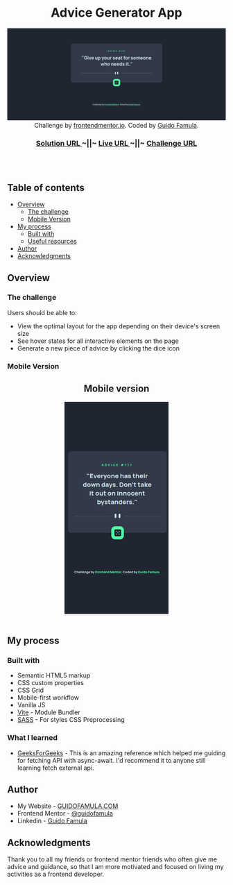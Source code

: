 <h1 align="center">Advice Generator App</h1>
<div align='center'>
<img src="./src/screenshots/advice-generator-dekstop.png" ></img>
</div>

<div align="center">
   Challenge by  <a href="https://www.frontendmentor.io?ref=challenge" target="_blank">frontendmentor.io</a>. Coded by <a href="https://guidofamula.com">Guido Famula</a>.
</div>

<div align="center">
  <h3>
    <a href="https://www.frontendmentor.io/solutions/3column-preview-card-component-ePiXk_mT3R" target='_blank' color="white">
      Solution URL
    </a>
  <span> ~||~ </span>    <a target='_blank' href="https://guidofamula.github.io/3-column-card-solution/">
      Live URL
    </a>
  <span> ~||~ </span>    <a target='_blank' href="https://www.frontendmentor.io/challenges/advice-generator-app-QdUG-13db">
      Challenge URL
    </a>
  </h3>
</div>

<br/>
<br/>

## Table of contents

- [Overview](#overview)
  - [The challenge](#the-challenge)
  - [Mobile Version](#mobile-version)
- [My process](#my-process)
  - [Built with](#built-with)
  - [Useful resources](#useful-resources)
- [Author](#author)
- [Acknowledgments](#acknowledgments)

## Overview

### The challenge

Users should be able to:

- View the optimal layout for the app depending on their device's screen size
- See hover states for all interactive elements on the page
- Generate a new piece of advice by clicking the dice icon

### Mobile Version

<h2 align='center'>Mobile version</h2>
<div align="center">
<img src="./src/screenshots/advice-generator-mobile.png" ></img>
</div>
<br />

## My process

### Built with

- Semantic HTML5 markup
- CSS custom properties
- CSS Grid
- Mobile-first workflow
- Vanilla JS
- [Vite](https://vitejs.dev/) - Module Bundler
- [SASS](https://tailwindcss.com/) - For styles CSS Preprocessing

### What I learned

- [GeeksForGeeks](https://www.geeksforgeeks.org/how-to-use-the-javascript-fetch-api-to-get-data/) - This is an amazing reference which helped me guiding for fetching API with async-await. I'd recommend it to anyone still learning fetch external api.

## Author

- My Website - [GUIDOFAMULA.COM](https://guidofamula.com)
- Frontend Mentor - [@guidofamula](https://www.frontendmentor.io/profile/guidofamula)
- Linkedin - [Guido Famula](https://www.linkedin.com/in/guido-famula/)

## Acknowledgments

Thank you to all my friends or frontend mentor friends who often give me advice and guidance, so that I am more motivated and focused on living my activities as a frontend developer.
